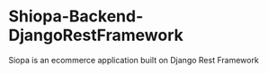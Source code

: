 # Shiopa-Backend-DjangoRestFramework
Siopa is an ecommerce application built on Django Rest Framework
